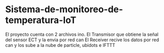 # Sistema-de-monitoreo-de-temperatura-IoT
El proyecto cuenta con 2 archivos ino. 
El Transmisor que obtiene la señal del sensor ECT y la envia por red can
El Receiver recive los datos por red can y los sube a la nube de particle, ubidots e IFTTT
